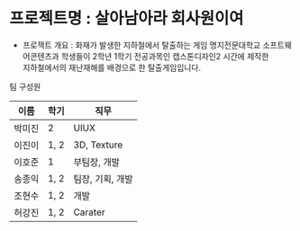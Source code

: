 # 프로젝트명 : 살아남아라 회사원이여

- 프로젝트 개요 : 화재가 발생한 지하철에서 탈출하는 게임
명지전문대학교 소프트웨어콘텐츠과 학생들이 2학년 1학기 전공과목인 캡스톤디자인2 시간에 제작한<br>지하철에서의 재난재해를 배경으로 한 탈출게임입니다.

팀 구성원

| 이름  | 학기| 직무  |
|-------|------|--------|
|박미진|2|UIUX|
|이진이|1, 2|3D, Texture|
|이호준|1|부팀장, 개발|
| 송종익| 1, 2  | 팀장, 기획, 개발 |
|조현수|1, 2|개발|
|허강진|1, 2|Carater|




